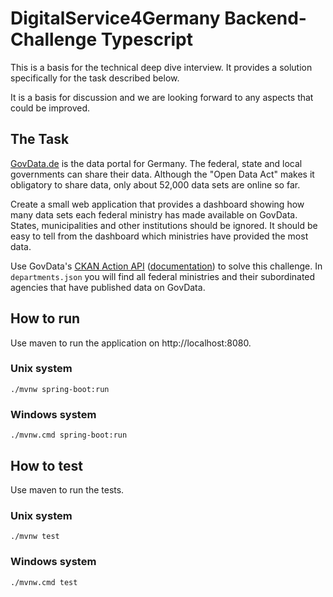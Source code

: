 # DigitalService4Germany Backend-Challenge Typescript

This is a basis for the technical deep dive interview. It provides a solution specifically for the task described below.

It is a basis for discussion and we are looking forward to any aspects that could be improved.


## The Task

[GovData.de](https://www.govdata.de/) is the data portal for Germany. The federal, state and local governments can share their data. Although the "Open Data Act" makes it obligatory to share data, only about 52,000 data sets are online so far.

Create a small web application that provides a dashboard showing how many data sets each federal ministry has made available on GovData. States, municipalities and other institutions should be ignored. It should be easy to tell from the dashboard which ministries have provided the most data.

Use GovData's [CKAN Action API](https://www.govdata.de/ckan/api/3) ([documentation](https://docs.ckan.org/en/2.9/api/index.html#get-able-api-functions)) to solve this challenge. In `departments.json` you will find all federal ministries and their subordinated agencies that have published data on GovData.

## How to run

Use maven to run the application on http://localhost:8080.

### Unix system

```
./mvnw spring-boot:run
```

### Windows system

```
./mvnw.cmd spring-boot:run
```

## How to test

Use maven to run the tests.

### Unix system

```
./mvnw test
```

### Windows system

```
./mvnw.cmd test
```